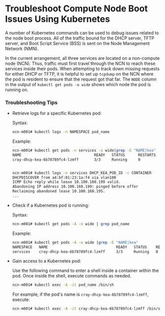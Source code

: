 # Troubleshoot Compute Node Boot Issues Using Kubernetes

A number of Kubernetes commands can be used to debug issues related to the node boot process. All of the traffic bound for the DHCP server, TFTP server, and Boot Script Service \(BSS\) is sent on the Node Management Network \(NMN\).

In the current arrangement, all three services are located on a non-compute node \(NCN\). Thus, traffic must first travel through the NCN to reach these services inside their pods. When attempting to track down missing requests for either DHCP or TFTP, it is helpful to set up `tcpdump` on the NCN where the pod is resident to ensure that the request got that far. The `NODE` column in the output of `kubectl get pods -o wide` shows which node the pod is running on.

### Troubleshooting Tips

-   Retrieve logs for a specific Kubernetes pod:

    Syntax:

    ```bash
    ncn-m001# kubectl logs -n NAMESPACE pod_name
    ```

    Example:

    ```bash
    ncn-m001# kubectl get pods -n services -o wide|grep -E "NAME|kea"
    NAME                                 READY   STATUS      RESTARTS   AGE     IP            NODE       NOMINATED NODE   READINESS GATES
    cray-dhcp-kea-6b78789fc4-lzmff       3/3     Running     0          5d12h   10.42.0.30    ncn-w002   <none>           <none>


    ncn-m001# kubectl logs -n services DHCP_KEA_POD_ID -c CONTAINER
    DHCPDISCOVER from a4:bf:01:23:1a:f4 via vlan100
    ICMP Echo reply while lease 10.100.160.199 valid.
    Abandoning IP address 10.100.160.199: pinged before offer
    Reclaiming abandoned lease 10.100.160.195.
    ...
    ```

-   Check if a Kubernetes pod is running:

    Syntax:

    ```bash
    ncn-m001# kubectl get pods -A -o wide | grep pod_name
    ```

    Example:

    ```bash
    ncn-m001# kubectl get pods -A -o wide |grep -E "NAME|kea"
    NAMESPACE   NAME                               READY   STATUS    RESTARTS   AGE     IP            NODE       NOMINATED NODE   READINESS GATES
    services    cray-dhcp-kea-6b78789fc4-lzmff     3/3     Running   0          5d12h   10.42.0.30    ncn-w002   <none>           <none>
    ```

-   Gain access to a Kubernetes pod:

    Use the following command to enter a shell inside a container within the pod. Once inside the shell, execute commands as needed.

    ```bash
    ncn-m001# kubectl exec -A -it pod_name /bin/sh
    ```

    For example, if the pod's name is `cray-dhcp-kea-6b78789fc4-lzmff`, execute:

    ```bash
    ncn-m001# kubectl exec -A -it cray-dhcp-kea-6b78789fc4-lzmff /bin/sh
    ```

